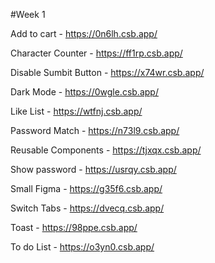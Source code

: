 #Week 1

Add to cart - https://0n6lh.csb.app/

Character Counter - https://ff1rp.csb.app/ 

Disable Sumbit Button - https://x74wr.csb.app/

Dark Mode - https://0wgle.csb.app/

Like List - https://wtfnj.csb.app/

Password  Match - https://n73l9.csb.app/

Reusable Components - https://tjxqx.csb.app/

Show password - https://usrqy.csb.app/

Small Figma - https://g35f6.csb.app/

Switch Tabs - https://dvecq.csb.app/

Toast - https://98ppe.csb.app/

To do List - https://o3yn0.csb.app/
